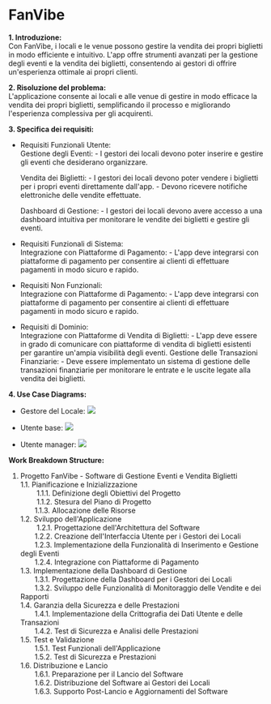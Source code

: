 # FanVibe

**1. Introduzione:**<br>
   Con FanVibe, i locali e le venue possono gestire la vendita dei propri biglietti in modo efficiente e intuitivo. L'app offre strumenti avanzati per la gestione degli eventi e la vendita dei biglietti, consentendo ai gestori di offrire un'esperienza ottimale ai propri clienti.

**2. Risoluzione del problema:**<br>
   L'applicazione consente ai locali e alle venue di gestire in modo efficace la vendita dei propri biglietti, semplificando il processo e migliorando l'esperienza complessiva per gli acquirenti.

**3. Specifica dei requisiti:**
  - Requisiti Funzionali Utente:<br>
      Gestione degli Eventi:
        - I gestori dei locali devono poter inserire e gestire gli eventi che desiderano organizzare.

      Vendita dei Biglietti:
        - I gestori dei locali devono poter vendere i biglietti per i propri eventi direttamente dall'app.
        - Devono ricevere notifiche elettroniche delle vendite effettuate.

      Dashboard di Gestione:
        - I gestori dei locali devono avere accesso a una dashboard intuitiva per monitorare le vendite dei biglietti e gestire gli eventi.
      
  - Requisiti Funzionali di Sistema:<br>
      Integrazione con Piattaforme di Pagamento:
        - L'app deve integrarsi con piattaforme di pagamento per consentire ai clienti di effettuare pagamenti in modo sicuro e rapido.
      
  - Requisiti Non Funzionali:<br>
      Integrazione con Piattaforme di Pagamento:
        - L'app deve integrarsi con piattaforme di pagamento per consentire ai clienti di effettuare pagamenti in modo sicuro e rapido.
  
  - Requisiti di Dominio:<br>
      Integrazione con Piattaforme di Vendita di Biglietti:
        - L'app deve essere in grado di comunicare con piattaforme di vendita di biglietti esistenti per garantire un'ampia visibilità degli eventi.
      Gestione delle Transazioni Finanziarie:
        - Deve essere implementato un sistema di gestione delle transazioni finanziarie per monitorare le entrate e le uscite legate alla vendita dei biglietti.

**4. Use Case Diagrams:**<br>
  - Gestore del Locale:
    <img src="http://yuml.me/diagram/scruffy/usecase/[Gestore del Locale]-(Inserire Evento),(Inserire Evento)>(Definire Dettagli Evento),(Inserire Evento)>(Pubblicare Evento),[Gestore del Locale]>(Visualizzare Dashboard),[Gestore del Locale]>(Gestire Vendita Biglietti),[Gestore del Locale]>(Ricevere Notifiche Vendite),[Gestore del Locale]>(Visualizzare Rapporti Vendite)">

  - Utente base:
    <img src="http://yuml.me/diagram/scruffy/usecase/[Utente base]-(Selezionare eventi),[Utente base]-(Visualizza profilo utente),[Utente base]-(Logout),[Utente base]-(Acquisto biglietti),[Utente base]-(Invia recensioni),[Utente base]-(Leggere recensioni),(Selezionare eventi)<(Ricerca eventi),(Invia recensioni)>(Lasciare da 1 a 5 stelle),(Invia recensioni)<(Descrivere la recensione),(Acquisto biglietti)>(Selezione dei posti),(Selezione dei posti)<(Visualizzatore VR),(Acquisto biglietti)>(Selezione quantità biglietti),(Acquisto biglietti)>(Inserire nominativo per ogni biglietto),(Acquisto biglietti)>(Pagamento),(Pagamento)>(Inserire dati pagamento),[Sistema bancario]-(Inserire dati pagamento),(Acquisto biglietti)>(Invio biglietti via Email),[Servizi Email]-(Invio biglietti via Email)">

  - Utente manager:
    <img src="http://yuml.me/diagram/scruffy/usecase/[Utente manager]-(Inserimento eventi),(Inserimento eventi)>(Inserimento dati evento),(Inserimento dati evento)<(Seleziona file per visualizzatore VR),[Utente manager]-(Visualizza profilo utente),[Utente manager]-(Logout),[Utente manager]-(Rispondere alle recensioni),[Utente manager]-(Segnalare una recensione)">

**Work Breakdown Structure:**<br>
1. Progetto FanVibe - Software di Gestione Eventi e Vendita Biglietti<br>
  1.1. Pianificazione e Inizializzazione<br>
   &emsp;1.1.1. Definizione degli Obiettivi del Progetto<br>
   &emsp;1.1.2. Stesura del Piano di Progetto<br>
   &emsp;1.1.3. Allocazione delle Risorse<br>
  1.2. Sviluppo dell'Applicazione<br>
   &emsp;1.2.1. Progettazione dell'Architettura del Software<br>
   &emsp;1.2.2. Creazione dell'Interfaccia Utente per i Gestori dei Locali<br>
   &emsp;1.2.3. Implementazione della Funzionalità di Inserimento e Gestione degli Eventi<br>
   &emsp;1.2.4. Integrazione con Piattaforme di Pagamento<br>
  1.3. Implementazione della Dashboard di Gestione<br>
   &emsp;1.3.1. Progettazione della Dashboard per i Gestori dei Locali<br>
   &emsp;1.3.2. Sviluppo delle Funzionalità di Monitoraggio delle Vendite e dei Rapporti<br>
  1.4. Garanzia della Sicurezza e delle Prestazioni<br>
   &emsp;1.4.1. Implementazione della Crittografia dei Dati Utente e delle Transazioni<br>
   &emsp;1.4.2. Test di Sicurezza e Analisi delle Prestazioni<br>
  1.5. Test e Validazione<br>
   &emsp;1.5.1. Test Funzionali dell'Applicazione<br>
   &emsp;1.5.2. Test di Sicurezza e Prestazioni<br>
  1.6. Distribuzione e Lancio<br>
   &emsp;1.6.1. Preparazione per il Lancio del Software<br>
   &emsp;1.6.2. Distribuzione del Software ai Gestori dei Locali<br>
   &emsp;1.6.3. Supporto Post-Lancio e Aggiornamenti del Software
